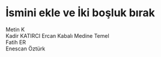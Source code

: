 # İsmini ekle ve İki boşluk bırak
Metin K  
Kadir KATIRCI
Ercan Kabalı 
Medine Temel  
Fatih ER  
Enescan Öztürk
